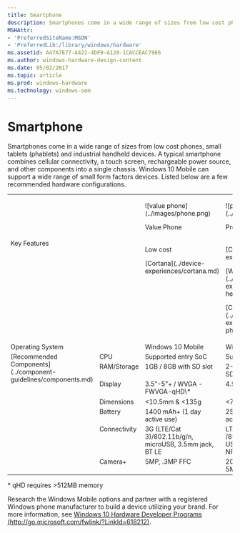 ```yaml
---
title: Smartphone
description: Smartphones come in a wide range of sizes from low cost phones, small tablets (phablets) and industrial handheld devices.
MSHAttr:
- 'PreferredSiteName:MSDN'
- 'PreferredLib:/library/windows/hardware'
ms.assetid: A47A7E77-A422-4DF9-A128-1CACCEAC7966
ms.author: windows-hardware-design-content
ms.date: 05/02/2017
ms.topic: article
ms.prod: windows-hardware
ms.technology: windows-oem
---
```


# Smartphone


Smartphones come in a wide range of sizes from low cost phones, small tablets (phablets) and industrial handheld devices. A typical smartphone combines cellular connectivity, a touch screen, rechargeable power source, and other components into a single chassis. Windows 10 Mobile can support a wide range of small form factors devices. Listed below are a few recommended hardware configurations.
<table>
<tbody valign="top">
<tr>
<td colspan="2"/>
<td>
<p>
![value phone](../images/phone.png)
</p>
<p>
Value Phone
</p>
</td>
<td>
<p>
![premium phone](../images/phone.png)
</p>
<p>
Premium Phone
</p>
</td>
<td>
<p>
![value phablet](../images/phablet.png)
</p>
<p>
Value Phablet
</p>
</td>
</tr>
<tr>
<td colspan="2">
Key Features
</td>
<td>
<p>
Low cost
</p>
<p>
[Cortana](../device-experiences/cortana.md)
</p>
</td>
<td>
<p>
[Cortana](../device-experiences/cortana.md)
</p>
<p>
[Windows Hello](../device-experiences/windows-hello.md)
</p>
<p>
[Continuum for Phones](../device-experiences/continuum-phone.md)
</p>
</td>
<td>
<p>
[Cortana](../device-experiences/cortana.md)
</p>
<p>
[Windows Hello](../device-experiences/windows-hello.md)
</p>
</td>
</tr>
<tr>
<td colspan="2">
Operating System
</td>
<td>
Windows 10 Mobile
</td>
<td>
Windows 10 Mobile
</td>
<td>
Windows 10 Mobile
</td>
</tr>
<tr>
<td rowspan="7">
[Recommended Components](../component-guidelines/components.md)
</td>
<td>
CPU
</td>
<td>
Supported entry SoC
</td>
<td>
Supported premium SoC
</td>
<td>
Mid tier supported SoC
</td>
</tr>
<tr>
<td>
RAM/Storage
</td>
<td>
1GB / 8GB with SD slot
</td>
<td>
2-4GB / 32-64GB with SD slot
</td>
<td>
2GB / 16GB with SD slot
</td>
</tr>
<tr>
<td>
Display
</td>
<td>
3.5”-5”+ / WVGA -FWVGA-qHD\*
</td>
<td>
4.5-5.5”+ / FHD-WQHD
</td>
<td>
5.5”-7”/720p+
</td>
</tr>
<tr>
<td>
Dimensions
</td>
<td>
&lt;10.5mm & &lt;135g
</td>
<td>
&lt;7.5mm & &lt;160g
</td>
<td>
&lt;10mm & &lt;175g
</td>
</tr>
<tr>
<td>
Battery
</td>
<td>
1400 mAh+ (1 day active use)
</td>
<td>
2500+ mAh ( 1 day active use)
</td>
<td>
3000 mAh+ ( 1 day active use)
</td>
</tr>
<tr>
<td>
Connectivity
</td>
<td>
3G (LTE/Cat 3)/802.11b/g/n, microUSB, 3.5mm jack, BT LE
</td>
<td>
LTE/Cat 4+ /802.11b/g/n/ac 2x2, USB, 3.5mm jack, BT LE, NFC
</td>
<td>
LTE/Cat 3 /802.11b/g/n/ac 2x2, USB 3.0 type-c, 3.5mm jack, BT LE, NFC
</td>
</tr>
<tr>
<td>
Camera+
</td>
<td>
5MP, .3MP FFC
</td>
<td>
20MP with OIS/Flash; 5MP FFC
</td>
<td>
5MP, .3MP FFC
</td>
</tr>
</tbody>
</table>

\* qHD requires &gt;512MB memory

Research the Windows Mobile options and partner with a registered Windows phone manufacturer to build a device utilizing your brand. For more information, see [Windows 10 Hardware Developer Programs (http://go.microsoft.com/fwlink/?LinkId=618212)](http://go.microsoft.com/fwlink/?LinkId=618212).